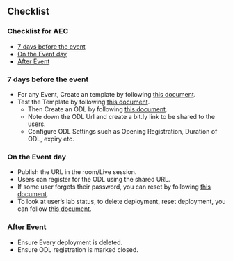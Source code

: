 ## Checklist
### Checklist for AEC
 * [7 days before the event](#7-days-before-the-event)
 * [On the Event day](#on-the-event-day)
 * [After Event](#after-event)
 
### 7 days before the event
- For any Event, Create an template by following [this document](https://github.com/ShivaniThadiyan/Azure-Experience-Center/blob/master/docs/Creating-AEC-templates.md).
- Test the Template by following [this document](https://github.com/ShivaniThadiyan/Azure-Experience-Center/blob/master/docs/Creating-AEC-templates.md#validating-template).
  * Then Create an ODL by following [this document](https://github.com/ShivaniThadiyan/Azure-Experience-Center/blob/master/docs/Creating-and-Managing-ODL%E2%80%99s.md).
  * Note down the ODL Url and create a bit.ly link to be shared to the users.
  * Configure ODL Settings such as Opening Registration, Duration of ODL, expiry etc.
### On the Event day
- Publish the URL in the room/Live session.
- Users can register for the ODL using the shared URL.
- If some user forgets their password, you can reset by following [this document](https://github.com/ShivaniThadiyan/Azure-Experience-Center/blob/master/docs/ODL-User-Management.md#managing-each-user-lab).
- To look at user’s lab status, to delete deployment, reset deployment, you can follow [this document](https://github.com/ShivaniThadiyan/Azure-Experience-Center/blob/master/docs/ODL-User-Management.md#managing-each-user-lab).

### After Event
- Ensure Every deployment is deleted.
- Ensure ODL registration is marked closed.
 
